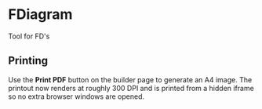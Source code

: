 # FDiagram
Tool for FD's

## Printing

Use the **Print PDF** button on the builder page to generate an A4 image.
The printout now renders at roughly 300 DPI and is printed from a hidden
iframe so no extra browser windows are opened.
